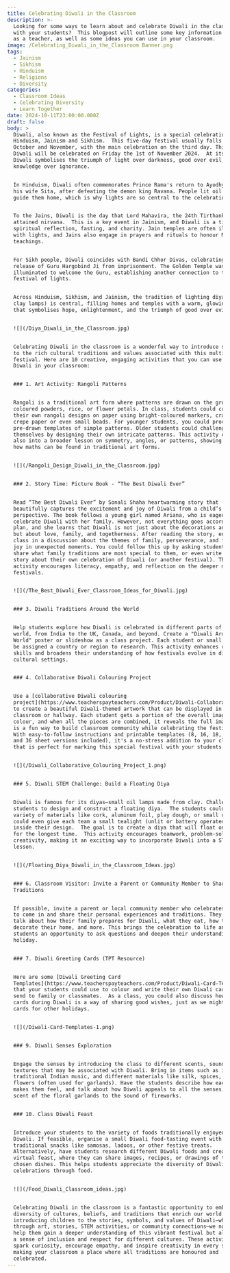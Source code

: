 ```yaml
---
title: Celebrating Diwali in the Classroom
description: >-
  Looking for some ways to learn about and celebrate Diwali in the classroom
  with your students?  This blogpost will outline some key information for you
  as a teacher, as well as some ideas you can use in your classroom.
image: /Celebrating_Diwali_in_the_Classroom Banner.png
tags:
  - Jainism
  - Sikhism
  - Hinduism
  - Religions
  - Diversity
categories:
  - Classroom Ideas
  - Celebrating Diversity
  - Learn Together
date: 2024-10-11T23:00:00.000Z
draft: false
body: >
  Diwali, also known as the Festival of Lights, is a special celebration in
  Hinduism, Jainism and Sikhism.  This five-day festival usually falls between
  October and November, with the main celebration on the third day. This year,
  Diwali will be celebrated on Friday the 1st of November 2024.  At its heart,
  Diwali symbolises the triumph of light over darkness, good over evil, and
  knowledge over ignorance.


  In Hinduism, Diwali often commemorates Prince Rama's return to Ayodhya with
  his wife Sita, after defeating the demon king Ravana. People lit oil lamps to
  guide them home, which is why lights are so central to the celebration.


  To the Jains, Diwali is the day that Lord Mahavira, the 24th Tirthankara,
  attained nirvana.  This is a key event in Jainism, and Diwali is a time for
  spiritual reflection, fasting, and charity. Jain temples are often illuminated
  with lights, and Jains also engage in prayers and rituals to honour Mahavira’s
  teachings.


  For Sikh people, Diwali coincides with Bandi Chhor Divas, celebrating the
  release of Guru Hargobind Ji from imprisonment. The Golden Temple was
  illuminated to welcome the Guru, establishing another connection to the
  festival of lights.


  Across Hinduism, Sikhism, and Jainism, the tradition of lighting diyas (small
  clay lamps) is central, filling homes and temples with a warm, glowing light
  that symbolises hope, enlightenment, and the triumph of good over evil.


  ![](/Diya_Diwali_in_the_Classroom.jpg)


  Celebrating Diwali in the classroom is a wonderful way to introduce students
  to the rich cultural traditions and values associated with this multi-faith
  festival. Here are 10 creative, engaging activities that you can use to mark
  Diwali in your classroom:


  ### 1. Art Activity: Rangoli Patterns


  Rangoli is a traditional art form where patterns are drawn on the ground using
  coloured powders, rice, or flower petals. In class, students could create
  their own rangoli designs on paper using bright-coloured markers, crayons,
  crepe paper or even small beads. For younger students, you could provide
  pre-drawn templates of simple patterns. Older students could challenge
  themselves by designing their own intricate patterns. This activity could tie
  also into a broader lesson on symmetry, angles, or patterns, showing students
  how maths can be found in traditional art forms.


  ![](/Rangoli_Design_Diwali_in_the_Classroom.jpg)


  ### 2. Story Time: Picture Book - “The Best Diwali Ever”


  Read “The Best Diwali Ever” by Sonali Shaha heartwarming story that
  beautifully captures the excitement and joy of Diwali from a child’s
  perspective. The book follows a young girl named Ariana, who is eager to
  celebrate Diwali with her family. However, not everything goes according to
  plan, and she learns that Diwali is not just about the decorations and sweets,
  but about love, family, and togetherness. After reading the story, engage the
  class in a discussion about the themes of family, perseverance, and finding
  joy in unexpected moments. You could follow this up by asking students to
  share what family traditions are most special to them, or even write a short
  story about their own celebration of Diwali (or another festival). This
  activity encourages literacy, empathy, and reflection on the deeper meaning of
  festivals.


  ![](/The_Best_Diwali_Ever_Classroom_Ideas_for_Diwali.jpg)


  ### 3. Diwali Traditions Around the World


  Help students explore how Diwali is celebrated in different parts of the
  world, from India to the UK, Canada, and beyond. Create a "Diwali Around the
  World" poster or slideshow as a class project. Each student or small group can
  be assigned a country or region to research. This activity enhances research
  skills and broadens their understanding of how festivals evolve in different
  cultural settings.


  ### 4. Collaborative Diwali Colouring Project


  Use a [collaborative Diwali colouring
  project](https://www.teacherspayteachers.com/Product/Diwali-Collaborative-Art-Coloring-Project-12350575?st=8c96cf8840b170db84eb8c02aca3f937\&utm_source=My%20Blog\&utm_campaign=Diwali%20Blog%20Post)
  to create a beautiful Diwali-themed artwork that can be displayed in the
  classroom or hallway. Each student gets a portion of the overall image to
  colour, and when all the pieces are combined, it reveals the full image. This
  is a fun way to build classroom community while celebrating the festival. 
  With easy-to-follow instructions and printable templates (8, 16, 18, 25, 32
  and 36 sheet versions included), it's a no-stress addition to your classroom
  that is perfect for marking this special festival with your students.


  ![](/Diwali_Collaborative_Colouring_Project_1.png)


  ### 5. Diwali STEM Challenge: Build a Floating Diya


  Diwali is famous for its diyas—small oil lamps made from clay. Challenge your
  students to design and construct a floating diya.  The students could use a
  variety of materials like cork, aluminum foil, play dough, or small cups. You
  could even give each team a small tealight (unlit or battery operated) to fit
  inside their design.  The goal is to create a diya that will float on water
  for the longest time.  This activity encourages teamwork, problem-solving, and
  creativity, making it an exciting way to incorporate Diwali into a STEM
  lesson.


  ![](/Floating_Diya_Diwali_in_the_Classroom_Ideas.jpg)


  ### 6. Classroom Visitor: Invite a Parent or Community Member to Share Diwali
  Traditions


  If possible, invite a parent or local community member who celebrates Diwali
  to come in and share their personal experiences and traditions. They could
  talk about how their family prepares for Diwali, what they eat, how they
  decorate their home, and more. This brings the celebration to life and gives
  students an opportunity to ask questions and deepen their understanding of the
  holiday.


  ### 7. Diwali Greeting Cards (TPT Resource)


  Here are some [Diwali Greeting Card
  Templates](https://www.teacherspayteachers.com/Product/Diwali-Card-Templates-8866707?utm_source=My%20Blog\&utm_campaign=Diwali%20Blog%20Post)
  that your students could use to colour and write their own Diwali cards to
  send to family or classmates.  As a class, you could also discuss how sending
  cards during Diwali is a way of sharing good wishes, just as we might exchange
  cards for other holidays.


  ![](/Diwali-Card-Templates-1.png)


  ### 9. Diwali Senses Exploration


  Engage the senses by introducing the class to different scents, sounds, and
  textures that may be associated with Diwali. Bring in items such as incense,
  traditional Indian music, and different materials like silk, spices, or
  flowers (often used for garlands). Have the students describe how each item
  makes them feel, and talk about how Diwali appeals to all the senses, from the
  scent of the floral garlands to the sound of fireworks.


  ### 10. Class Diwali Feast


  Introduce your students to the variety of foods traditionally enjoyed during
  Diwali. If feasible, organise a small Diwali food-tasting event with
  traditional snacks like samosas, ladoos, or other festive treats.
  Alternatively, have students research different Diwali foods and create a
  virtual feast, where they can share images, recipes, or drawings of their
  chosen dishes. This helps students appreciate the diversity of Diwali
  celebrations through food.


  ![](/Food_Diwali_Classroom_ideas.jpg)


  Celebrating Diwali in the classroom is a fantastic opportunity to embrace the
  diversity of cultures, beliefs, and traditions that enrich our world. By
  introducing children to the stories, symbols, and values of Diwali—whether
  through art, stories, STEM activities, or community connections—we not only
  help them gain a deeper understanding of this vibrant festival but also foster
  a sense of inclusion and respect for different cultures. These activities can
  spark curiosity, encourage empathy, and inspire creativity in every student,
  making your classroom a place where all traditions are honoured and
  celebrated.
---
```


